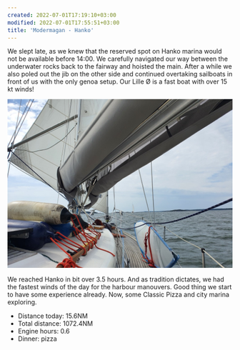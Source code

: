 ```yaml
---
created: 2022-07-01T17:19:10+03:00
modified: 2022-07-01T17:55:51+03:00
title: 'Modermagan - Hanko'
---
```


We slept late, as we knew that the reserved spot on Hanko marina would not be available before 14:00. We carefully navigated our way between the underwater rocks back to the fairway and hoisted the main. After a while we also poled out the jib on the other side and continued overtaking sailboats in front of us with the only genoa setup. Our Lille Ø is a fast boat with over 15 kt winds!

![Image](../2022/3f062e270d82b45a0490c4be15575f38.jpg) 

We reached Hanko in bit over 3.5 hours. And as tradition dictates, we had the fastest winds of the day for the harbour manouvers. Good thing we start to have some experience already. Now, some Classic Pizza and city marina exploring.

* Distance today: 15.6NM
* Total distance: 1072.4NM
* Engine hours: 0.6
* Dinner: pizza
